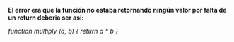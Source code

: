 **El error era que la función no estaba retornando ningún valor por falta de un return deberia ser asi:**

*function multiply (a, b)
{
return a * b
}*

